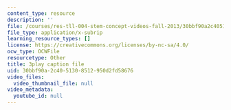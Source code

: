 ```yaml
---
content_type: resource
description: ''
file: /courses/res-tll-004-stem-concept-videos-fall-2013/30bbf90a2c4051308512950d2fd58676_NlSKAbefDTA.vtt
file_type: application/x-subrip
learning_resource_types: []
license: https://creativecommons.org/licenses/by-nc-sa/4.0/
ocw_type: OCWFile
resourcetype: Other
title: 3play caption file
uid: 30bbf90a-2c40-5130-8512-950d2fd58676
video_files:
  video_thumbnail_file: null
video_metadata:
  youtube_id: null
---
```

